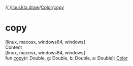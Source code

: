 //[.](../../index.md)/[libui.ktx.draw](../index.md)/[Color](index.md)/[copy](copy.md)



# copy  
[linux, macosx, windows64, windows]  
Content  
[linux, macosx, windows64, windows]  
fun [copy](copy.md)(r: Double, g: Double, b: Double, a: Double): [Color](index.md)  




